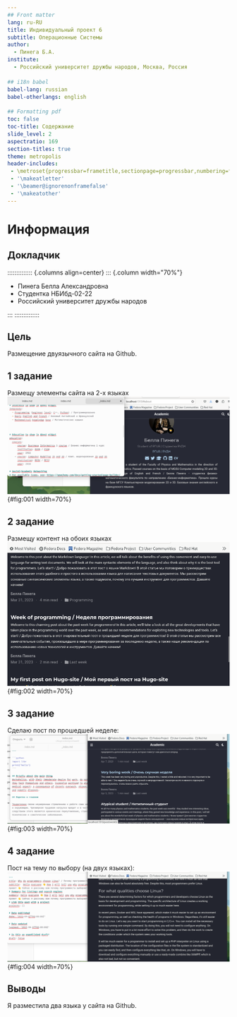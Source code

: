 ```yaml
---
## Front matter
lang: ru-RU
title: Индивидуальный проект 6
subtitle: Операционные Системы
author:
  - Пинега Б.А.
institute:
  - Российский университет дружбы народов, Москва, Россия

## i18n babel
babel-lang: russian
babel-otherlangs: english

## Formatting pdf
toc: false
toc-title: Содержание
slide_level: 2
aspectratio: 169
section-titles: true
theme: metropolis
header-includes:
 - \metroset{progressbar=frametitle,sectionpage=progressbar,numbering=fraction}
 - '\makeatletter'
 - '\beamer@ignorenonframefalse'
 - '\makeatother'
---
```


# Информация

## Докладчик

:::::::::::::: {.columns align=center}
::: {.column width="70%"}

  * Пинега Белла Александровна
  * Студентка НБИбд-02-22
  * Российский университет дружбы народов

:::
::::::::::::::


## Цель
Размещение двуязычного сайта на Github.

## 1 задание
Размещу элементы сайта на 2-х языках
![рис.1](image/1.png){#fig:001 width=70%}

## 2 задание
Размещу контент на обоих языках
![рис.2](image/2.png){#fig:002 width=70%}

## 3 задание
Сделаю пост по прошедшей неделе:
![рис.3](image/3.png){#fig:003 width=70%}

## 4 задание
Пост на тему по выбору (на двух языках):
![рис.4](image/4.png){#fig:004 width=70%}

## Выводы
Я разместила два языка у сайта на Github.
